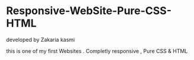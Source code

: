 # Responsive-WebSite-Pure-CSS-HTML
developed by Zakaria kasmi 

this is one of my first Websites . 
Completly responsive , 
Pure CSS & HTML

